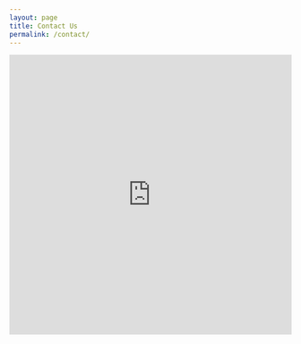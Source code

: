 ```yaml
---
layout: page
title: Contact Us
permalink: /contact/
---
```



	 
<iframe src="https://docs.google.com/forms/d/e/1FAIpQLSetZOLaS7nDlAMmP_x4IuUXdNC4as7Wy2J97a8EWC1iWcSdcQ/viewform?embedded=true#start=embed" width="100%" height="500" frameborder="0" marginheight="0" marginwidth="0">Loading...</iframe>
